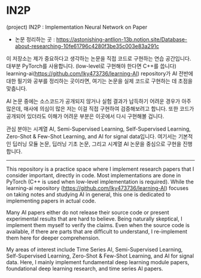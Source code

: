 # IN2P
(project) IN2P : Implementation Neural Network on Paper

- 논문 정리하는 곳 : https://astonishing-antlion-13b.notion.site/Database-about-researching-10fe61796c4280f3be35c003e83a291c

이 저장소는 제가 중요하다고 생각하는 논문을 직접 코드로 구현하는 연습 공간입니다. 대부분 PyTorch를 사용합니다. (low-level로 구현해야 한다면 C++를 씁니다) learning-ai(https://github.com/lky473736/learning-AI) repository가 AI 전반에 대한 필기와 공부를 정리하는 곳이라면, 여기는 논문을 실제 코드로 구현하는 데 초점을 맞춥니다.

AI 논문 중에는 소스코드가 공개되지 않거나 실험 결과가 납득하기 어려운 경우가 아주 많은데, 매사에 의심이 많은 저는 이걸 직접 구현하여 검증해보려고 합니다. 또한 코드가 공개되어 있더라도 이해가 어려운 부분은 이곳에서 다시 구현해볼 겁니다.

관심 분야는 시계열 AI, Semi-Supervised Learning, Self-Supervised Learning, Zero-Shot & Few-Shot Learning, and AI for signal data입니다. 여기서는 기본적인 딥러닝 모듈 논문, 딥러닝 기초 논문, 그리고 시계열 AI 논문을 중심으로 구현을 진행합니다.

------

This repository is a practice space where I implement research papers that I consider important, directly in code. Most implementations are done in PyTorch (C++ is used when low-level implementation is required). While the learning-ai repository (https://github.com/lky473736/learning-AI) focuses on taking notes and studying AI in general, this one is dedicated to implementing papers in actual code.

Many AI papers either do not release their source code or present experimental results that are hard to believe. Being naturally skeptical, I implement them myself to verify the claims. Even when the source code is available, if there are parts that are difficult to understand, I re-implement them here for deeper comprehension.

My areas of interest include Time Series AI, Semi-Supervised Learning, Self-Supervised Learning, Zero-Shot & Few-Shot Learning, and AI for signal data. Here, I mainly implement fundamental deep learning module papers, foundational deep learning research, and time series AI papers.